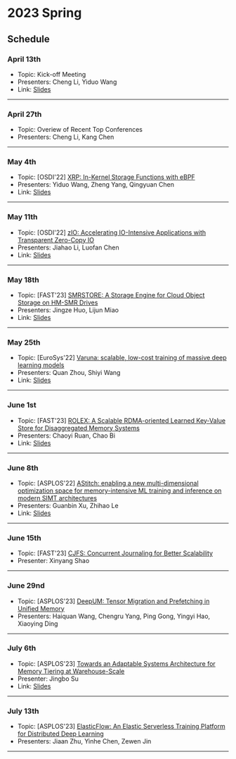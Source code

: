 # 2023 Spring

## Schedule

### April 13th

- Topic: Kick-off Meeting
- Presenters: Cheng Li, Yiduo Wang
- Link: [Slides](https://rec.ustc.edu.cn/share/3da35cb0-da09-11ed-80ed-1303af1dcb7d)

---

### April 27th

- Topic: Overiew of Recent Top Conferences
- Presenters: Cheng Li, Kang Chen

---

### May 4th

- Topic: [OSDI'22] [XRP: In-Kernel Storage Functions with eBPF](https://www.usenix.org/system/files/osdi22-zhong_1.pdf)
- Presenters: Yiduo Wang, Zheng Yang, Qingyuan Chen
- Link: [Slides](https://rec.ustc.edu.cn/share/d609ab00-f249-11ed-ad61-4fa4152d688b)

---

### May 11th

- Topic: [OSDI'22] [zIO: Accelerating IO-Intensive Applications with Transparent Zero-Copy IO](https://www.usenix.org/system/files/osdi22-stamler.pdf)
- Presenters: Jiahao Li, Luofan Chen
- Link: [Slides](https://rec.ustc.edu.cn/share/06b518a0-f24b-11ed-81b8-754e5e114551)

---

### May 18th

- Topic: [FAST'23] [SMRSTORE: A Storage Engine for Cloud Object Storage on HM-SMR Drives](https://www.usenix.org/system/files/fast23-zhou-su.pdf)
- Presenters: Jingze Huo, Lijun Miao
- Link: [Slides](https://rec.ustc.edu.cn/share/b36eff00-f6c8-11ed-8c4a-858ea4899f33)

---

### May 25th

- Topic: [EuroSys'22] [Varuna: scalable, low-cost training of massive deep learning models](https://dl.acm.org/doi/abs/10.1145/3492321.3519584)
- Presenters: Quan Zhou, Shiyi Wang
- Link: [Slides](https://rec.ustc.edu.cn/share/f55a84a0-fd07-11ed-bbb1-836a5d5181c7)

---

### June 1st

- Topic: [FAST'23] [ROLEX: A Scalable RDMA-oriented Learned Key-Value Store for Disaggregated Memory Systems](https://www.usenix.org/system/files/fast23-li-pengfei.pdf)
- Presenters: Chaoyi Ruan, Chao Bi
- Link: [Slides](https://rec.ustc.edu.cn/share/6c832440-091d-11ee-951f-8596e4d0c1ee)

---

### June 8th

- Topic: [ASPLOS'22] [AStitch: enabling a new multi-dimensional optimization space for memory-intensive ML training and inference on modern SIMT architectures](https://dl.acm.org/doi/10.1145/3503222.3507723)
- Presenters: Guanbin Xu, Zhihao Le
- Link: [Slides](https://rec.ustc.edu.cn/share/fb55c790-2221-11ee-8317-3ff986f16ff7)

---

### June 15th

- Topic: [FAST'23] [CJFS: Concurrent Journaling for Better Scalability](https://www.usenix.org/system/files/fast23-oh.pdf)
- Presenter: Xinyang Shao

---

### June 29nd

- Topic: [ASPLOS'23] [DeepUM: Tensor Migration and Prefetching in Unified Memory](https://dl.acm.org/doi/10.1145/3575693.3575736)
- Presenters: Haiquan Wang, Chengru Yang, Ping Gong, Yingyi Hao, Xiaoying Ding

---

### July 6th

- Topic: [ASPLOS'23] [Towards an Adaptable Systems Architecture for Memory Tiering at Warehouse-Scale](https://dl.acm.org/doi/10.1145/3582016.3582031)
- Presenter: Jingbo Su
- Link: [Slides](https://rec.ustc.edu.cn/share/d9b9a080-2221-11ee-a111-7139860d3301)

---

### July 13th

- Topic: [ASPLOS'23] [ElasticFlow: An Elastic Serverless Training Platform for Distributed Deep Learning](https://dl.acm.org/doi/10.1145/3575693.3575721)
- Presenters: Jiaan Zhu, Yinhe Chen, Zewen Jin

---
